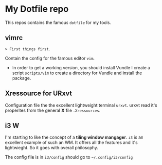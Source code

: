 # My Dotfile repo #
This repos contains the famous `dotfile` for my tools.


## vimrc ##

    > First things first.
Contain the config for the famous editor `vim`.

* In order to get a working version, you should install Vundle I create a script `scripts/vim` to create a directory for Vundle and install the package.

## Xressource for URxvt ##

Configuration file the the excellent lightweight terminal `urxvt`. urxvt read it's properites from the general **X** file `.Xressources`.

## i3 W ##

I'm starting to like the concept of a **tiling window mangager**. `i3` is an excellent example of such an WM. It offers all the features and it's lightwieght. So it goes with overall philosophy.

The config file is in `i3/config` should go to `~/.config/i3/config`


